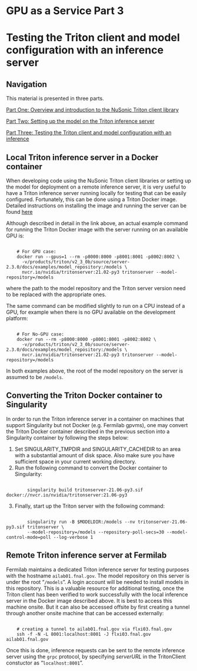 # GPU as a Service Part 3

# Testing the Triton client and model configuration with an inference server

## Navigation

This material is presented in three parts.

[ Part One: Overview and introduction to the NuSonic Triton client library ](GPU_as_a_Service)

[Part Two: Setting up the model on the Triton inference server](GPU_as_a_Service_part_two)

[Part Three: Testing the Triton client and model configuration with an inference ](GPU_as_a_Service_part_three)

## Local Triton inference server in a Docker container

When developing code using the NuSonic Triton client libraries or setting up the model for deployment on a remote inference server, it is very useful to have a Triton inference server running locally for testing that can be easily configured. Fortunately, this can be done using a Triton Docker image. Detailed instructions on installing the image and running the server can be found [here](https://github.com/triton-inference-server/server/blob/main/docs/quickstart.md)

Although described in detail in the link above, an actual example command for running the Triton Docker image with the server running on an available GPU is:

```text

    # For GPU case:
    docker run --gpus=1 --rm -p8000:8000 -p8001:8001 -p8002:8002 \
      -v/products/triton/v2_3_0b/source/server-2.3.0/docs/examples/model_repository:/models \
      nvcr.io/nvidia/tritonserver:21.02-py3 tritonserver --model-repository=/models
```

where the path to the model repository and the Triton server version need to be replaced with the appropriate ones.

The same command can be modified slightly to run on a CPU instead of a GPU, for example when there is no GPU available on the development platform:

```text

    # For No-GPU case:
    docker run --rm -p8000:8000 -p8001:8001 -p8002:8002 \
      -v/products/triton/v2_3_0b/source/server-2.3.0/docs/examples/model_repository:/models \
      nvcr.io/nvidia/tritonserver:21.02-py3 tritonserver --model-repository=/models
```

In both examples above, the root of the model repository on the server is assumed to be `/models`.

## Converting the Triton Docker container to Singularity

In order to run the Triton inference server in a container on machines that support Singularity but not Docker (e.g. Fermilab gpvms), one may convert the Triton Docker container described in the previous section into a Singularity container by following the steps below:

1.  Set SINGULARITY_TMPDIR and SINGULARITY_CACHEDIR to an area with a substantial amount of disk space. Also make sure you have sufficient space in your current working directory.
2.  Run the following command to convert the Docker container to Singularity:
```text

        singularity build tritonserver-21.06-py3.sif docker://nvcr.io/nvidia/tritonserver:21.06-py3
```
3.  Finally, start up the Triton server with the following command:
```text

        singularity run -B $MODELDIR:/models --nv tritonserver-21.06-py3.sif tritonserver \
        --model-repository=/models --repository-poll-secs=30 --model-control-mode=poll --log-verbose 1
```

## Remote Triton inference server at Fermilab

Fermilab maintains a dedicated Triton inference server for testing purposes with the hostname `ailab01.fnal.gov`. The model repository on this server is under the root “`/models`”. A login account will be needed to install models in this repository. This is a valuable resource for additional testing, once the Triton client has been verified to work successfully with the local inference server in the Docker image described above. It is best to access this machine onsite. But it can also be accessed offsite by first creating a tunnel through another onsite machine that can be accessed externally:

```text

    # creating a tunnel to ailab01.fnal.gov via flxi03.fnal.gov
    ssh -f -N -L 8001:localhost:8001 -J flxi03.fnal.gov ailab01.fnal.gov
```

Once this is done, inference requests can be sent to the remote inference server using the `grpc` protocol, by specifying *serverURL* in the TritonClient constuctor as “`localhost:8001`”.
